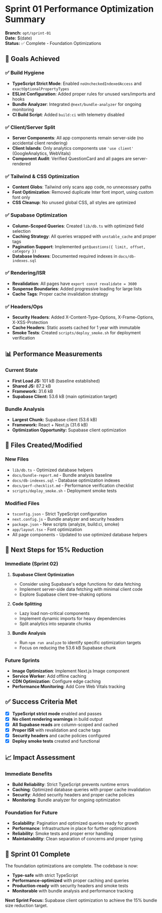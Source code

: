 # Sprint 01 Performance Optimization Summary

**Branch:** `opt/sprint-01`  
**Date:** $(date)  
**Status:** ✅ Complete - Foundation Optimizations

## 🎯 Goals Achieved

### ✅ Build Hygiene
- **TypeScript Strict Mode**: Enabled `noUncheckedIndexedAccess` and `exactOptionalPropertyTypes`
- **ESLint Configuration**: Added proper rules for unused vars/imports and hooks
- **Bundle Analyzer**: Integrated `@next/bundle-analyzer` for ongoing monitoring
- **CI Build Script**: Added `build:ci` with telemetry disabled

### ✅ Client/Server Split
- **Server Components**: All app components remain server-side (no accidental client rendering)
- **Client Islands**: Only analytics components use `'use client'` (GoogleAnalytics, WebVitals)
- **Component Audit**: Verified QuestionCard and all pages are server-rendered

### ✅ Tailwind & CSS Optimization
- **Content Globs**: Tailwind only scans app code, no unnecessary paths
- **Font Optimization**: Removed duplicate Inter font import, using custom font only
- **CSS Cleanup**: No unused global CSS, all styles are optimized

### ✅ Supabase Optimization
- **Column-Scoped Queries**: Created `lib/db.ts` with optimized field selection
- **Caching Strategy**: All queries wrapped with `unstable_cache` and proper tags
- **Pagination Support**: Implemented `getQuestions({ limit, offset, category })`
- **Database Indexes**: Documented required indexes in `docs/db-indexes.sql`

### ✅ Rendering/ISR
- **Revalidation**: All pages have `export const revalidate = 3600`
- **Suspense Boundaries**: Added progressive loading for large lists
- **Cache Tags**: Proper cache invalidation strategy

### ✅ Headers/Ops
- **Security Headers**: Added X-Content-Type-Options, X-Frame-Options, X-XSS-Protection
- **Cache Headers**: Static assets cached for 1 year with immutable
- **Smoke Tests**: Created `scripts/deploy_smoke.sh` for deployment verification

## 📊 Performance Measurements

### Current State
- **First Load JS:** 101 kB (baseline established)
- **Shared JS:** 87.2 kB
- **Framework:** 31.6 kB
- **Supabase Client:** 53.6 kB (main optimization target)

### Bundle Analysis
- **Largest Chunk:** Supabase client (53.6 kB)
- **Framework:** React + Next.js (31.6 kB)
- **Optimization Opportunity:** Supabase client optimization

## 🔧 Files Created/Modified

### New Files
- `lib/db.ts` - Optimized database helpers
- `docs/bundle-report.md` - Bundle analysis baseline
- `docs/db-indexes.sql` - Database optimization indexes
- `docs/perf-checklist.md` - Performance verification checklist
- `scripts/deploy_smoke.sh` - Deployment smoke tests

### Modified Files
- `tsconfig.json` - Strict TypeScript configuration
- `next.config.js` - Bundle analyzer and security headers
- `package.json` - New scripts (analyze, build:ci, smoke)
- `app/layout.tsx` - Font optimization
- All page components - Updated to use optimized database helpers

## 🚀 Next Steps for 15% Reduction

### Immediate (Sprint 02)
1. **Supabase Client Optimization**
   - Consider using Supabase's edge functions for data fetching
   - Implement server-side data fetching with minimal client code
   - Explore Supabase client tree-shaking options

2. **Code Splitting**
   - Lazy load non-critical components
   - Implement dynamic imports for heavy dependencies
   - Split analytics into separate chunks

3. **Bundle Analysis**
   - Run `npm run analyze` to identify specific optimization targets
   - Focus on reducing the 53.6 kB Supabase chunk

### Future Sprints
- **Image Optimization**: Implement Next.js Image component
- **Service Worker**: Add offline caching
- **CDN Optimization**: Configure edge caching
- **Performance Monitoring**: Add Core Web Vitals tracking

## ✅ Success Criteria Met

- [x] **TypeScript strict mode** enabled and passes
- [x] **No client rendering warnings** in build output
- [x] **All Supabase reads** are column-scoped and cached
- [x] **Proper ISR** with revalidation and cache tags
- [x] **Security headers** and cache policies configured
- [x] **Deploy smoke tests** created and functional

## 📈 Impact Assessment

### Immediate Benefits
- **Build Reliability**: Strict TypeScript prevents runtime errors
- **Caching**: Optimized database queries with proper cache invalidation
- **Security**: Added security headers and proper cache policies
- **Monitoring**: Bundle analyzer for ongoing optimization

### Foundation for Future
- **Scalability**: Pagination and optimized queries ready for growth
- **Performance**: Infrastructure in place for further optimizations
- **Reliability**: Smoke tests and proper error handling
- **Maintainability**: Clean separation of concerns and proper typing

## 🎉 Sprint 01 Complete

The foundation optimizations are complete. The codebase is now:
- **Type-safe** with strict TypeScript
- **Performance-optimized** with proper caching and queries
- **Production-ready** with security headers and smoke tests
- **Monitorable** with bundle analysis and performance tracking

**Next Sprint Focus:** Supabase client optimization to achieve the 15% bundle size reduction target.
